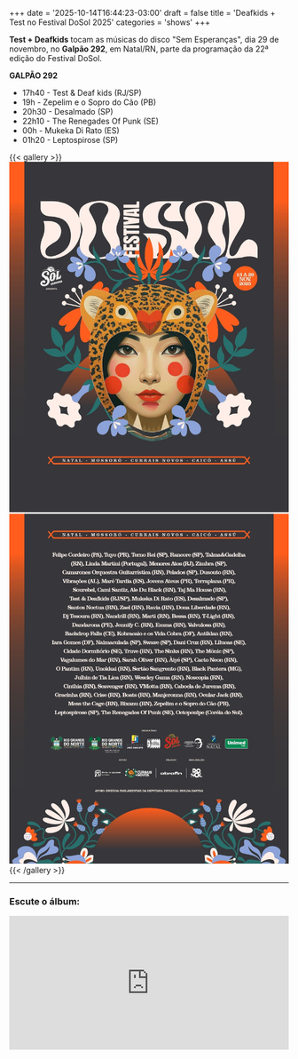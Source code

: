 +++
date = '2025-10-14T16:44:23-03:00'
draft = false
title = 'Deafkids + Test no Festival DoSol 2025'
categories = 'shows'
+++

**Test + Deafkids** tocam as músicas do disco "Sem Esperanças", dia 29 de novembro, no **Galpão 292**, em Natal/RN, parte da programação da 22ª edição do Festival DoSol.

**GALPÃO 292**

- 17h40 - Test & Deaf kids (RJ/SP)
- 19h - Zepelim e o Sopro do Cão (PB)
- 20h30 - Desalmado (SP)
- 22h10 - The Renegades Of Punk (SE)
- 00h - Mukeka Di Rato (ES)
- 01h20 - Leptospirose (SP)

{{< gallery >}}
<img src="featured.jpg" class="grid-w50 md:grid-w33 xl:grid-w25" />
<img src="do-sol-2025-flyer-bandas.jpg" class="grid-w50 md:grid-w33 xl:grid-w25" />
{{< /gallery >}}

---

### Escute o álbum:

<div style="max-width: 100%">
  <div style="left: 0; width: 100%; height: 241px; position: relative">
    <iframe
      src="https://bandcamp.com/EmbeddedPlayer/album=1880855551/size=large/bgcol=ffffff/linkcol=333333/artwork=small/transparent=true/"
      style="
        top: 0;
        left: 0;
        width: 100%;
        height: 100%;
        position: absolute;
        border: 0;
      "
      allowfullscreen
    ></iframe>
  </div>
</div>
